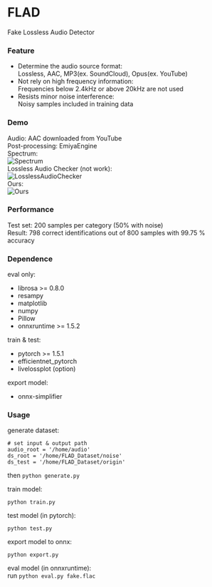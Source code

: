 # FLAD
Fake Lossless Audio Detector

### Feature

 - Determine the audio source format:  
 Lossless, AAC, MP3(ex. SoundCloud), Opus(ex. YouTube)  
 - Not rely on high frequency information:  
 Frequencies below 2.4kHz or above 20kHz are not used  
 - Resists minor noise interference:  
 Noisy samples included in training data  

### Demo

Audio: AAC downloaded from YouTube  
Post-processing: EmiyaEngine  
Spectrum:  
![Spectrum](https://imgur.com/Inw3oPm.png)  
Lossless Audio Checker (not work):  
![LosslessAudioChecker](https://imgur.com/5gugaLb.png)  
Ours:  
![Ours](https://imgur.com/uwI72Jc.png)


### Performance

Test set: 200 samples per category (50% with noise)  
Result: 798 correct identifications out of 800 samples with 99.75 % accuracy

### Dependence

eval only:
 - librosa >= 0.8.0  
 - resampy  
 - matplotlib  
 - numpy  
 - Pillow  
 - onnxruntime >= 1.5.2  

train & test:
 - pytorch >= 1.5.1  
 - efficientnet_pytorch  
 - livelossplot (option)  

export model:
 - onnx-simplifier  

### Usage

generate dataset:  

```
# set input & output path  
audio_root = '/home/audio'  
ds_root = '/home/FLAD_Dataset/noise'  
ds_test = '/home/FLAD_Dataset/origin'
```
then `python generate.py`  

train model:  

`python train.py`  

test model (in pytorch):  

`python test.py`  

export model to onnx:  

`python export.py`  

eval model (in onnxruntime):  
run `python eval.py fake.flac`  
